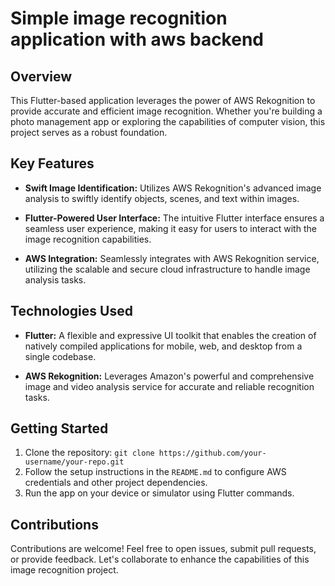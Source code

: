 ﻿# Simple image recognition application with aws backend

## Overview
This Flutter-based application leverages the power of AWS Rekognition to provide accurate and efficient image recognition. Whether you're building a photo management app or exploring the capabilities of computer vision, this project serves as a robust foundation.

## Key Features

- **Swift Image Identification:** Utilizes AWS Rekognition's advanced image analysis to swiftly identify objects, scenes, and text within images.
  
- **Flutter-Powered User Interface:** The intuitive Flutter interface ensures a seamless user experience, making it easy for users to interact with the image recognition capabilities.

- **AWS Integration:** Seamlessly integrates with AWS Rekognition service, utilizing the scalable and secure cloud infrastructure to handle image analysis tasks.

## Technologies Used

- **Flutter:** A flexible and expressive UI toolkit that enables the creation of natively compiled applications for mobile, web, and desktop from a single codebase.

- **AWS Rekognition:** Leverages Amazon's powerful and comprehensive image and video analysis service for accurate and reliable recognition tasks.

## Getting Started

1. Clone the repository: `git clone https://github.com/your-username/your-repo.git`
2. Follow the setup instructions in the `README.md` to configure AWS credentials and other project dependencies.
3. Run the app on your device or simulator using Flutter commands.

## Contributions

Contributions are welcome! Feel free to open issues, submit pull requests, or provide feedback. Let's collaborate to enhance the capabilities of this image recognition project.
